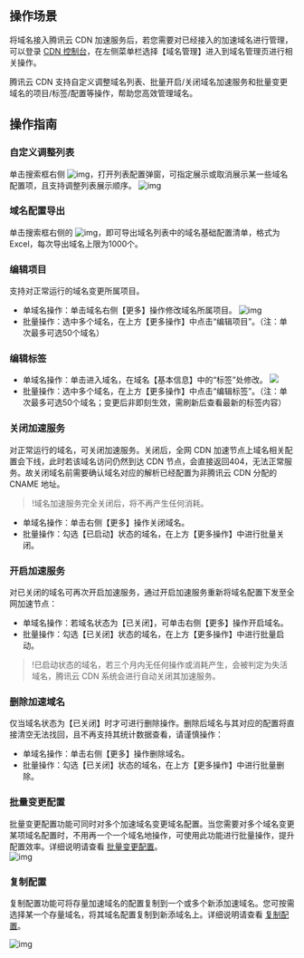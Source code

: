 ## 操作场景

将域名接入腾讯云 CDN 加速服务后，若您需要对已经接入的加速域名进行管理，可以登录 [CDN 控制台](https://console.cloud.tencent.com/cdn)，在左侧菜单栏选择【域名管理】进入到域名管理页进行相关操作。

腾讯云 CDN 支持自定义调整域名列表、批量开启/关闭域名加速服务和批量变更域名的项目/标签/配置等操作，帮助您高效管理域名。

## 操作指南

### 自定义调整列表

单击搜索框右侧 ![img](https://main.qcloudimg.com/raw/c8528c5a51cbea35ecb7e0414b51267e.png)，打开列表配置弹窗，可指定展示或取消展示某一些域名配置项，且支持调整列表展示顺序。
![img](https://main.qcloudimg.com/raw/5f72346a832495e75ec8784dc02e9a37.png)



### 域名配置导出

单击搜索框右侧的 ![img](https://main.qcloudimg.com/raw/16b5654ecd298d7cadc63b243413a31d.png)，即可导出域名列表中的域名基础配置清单，格式为Excel，每次导出域名上限为1000个。



### 编辑项目

支持对正常运行的域名变更所属项目。

- 单域名操作：单击域名右侧【更多】操作修改域名所属项目。
![img](https://main.qcloudimg.com/raw/d647bde1c5cdd3b63a1e9dade07e69d2.png)	
- 批量操作：选中多个域名，在上方【更多操作】中点击“编辑项目”。（注：单次最多可选50个域名）





### 编辑标签

- 单域名操作：单击进入域名，在域名【基本信息】中的“标签”处修改。
![](https://main.qcloudimg.com/raw/6c5056953000373df04dd272183fca78.png)
- 批量操作：选中多个域名，在上方【更多操作】中点击“编辑标签”。（注：单次最多可选50个域名；变更后非即刻生效，需刷新后查看最新的标签内容）	



### 关闭加速服务

对正常运行的域名，可关闭加速服务。关闭后，全网 CDN 加速节点上域名相关配置会下线，此时若该域名访问仍然到达 CDN 节点，会直接返回404，无法正常服务。故关闭域名前需要确认域名对应的解析已经配置为非腾讯云 CDN 分配的 CNAME 地址。

> !域名加速服务完全关闭后，将不再产生任何消耗。

- 单域名操作：单击右侧【更多】操作关闭域名。
- 批量操作：勾选【已启动】状态的域名，在上方【更多操作】中进行批量关闭。



### 开启加速服务

对已关闭的域名可再次开启加速服务，通过开启加速服务重新将域名配置下发至全网加速节点：

- 单域名操作：若域名状态为【已关闭】，可单击右侧【更多】操作开启域名。
- 批量操作：勾选【已关闭】状态的域名，在上方【更多操作】中进行批量启动。

> !已启动状态的域名，若三个月内无任何操作或消耗产生，会被判定为失活域名，腾讯云 CDN 系统会进行自动关闭其加速服务。



### 删除加速域名

仅当域名状态为【已关闭】时才可进行删除操作。删除后域名与其对应的配置将直接清空无法找回，且不再支持其统计数据查看，请谨慎操作：

- 单域名操作：单击右侧【更多】操作删除域名。
- 批量操作：勾选【已关闭】状态的域名，在上方【更多操作】中进行批量删除。



### 批量变更配置	

批量变更配置功能可同时对多个加速域名变更域名配置。当您需要对多个域名变更某项域名配置时，不用再一个一个域名地操作，可使用此功能进行批量操作，提升配置效率。详细说明请查看 [批量变更配置](https://cloud.tencent.com/document/product/228/53940)。	
![img](https://main.qcloudimg.com/raw/351f7e271ea154f93254f0b04ff956a7.png)	



### 复制配置

复制配置功能可将存量加速域名的配置复制到一个或多个新添加速域名。您可按需选择某一个存量域名，将其域名配置复制到新添域名上。详细说明请查看 [复制配置](https://cloud.tencent.com/document/product/228/49576)。

![img](https://main.qcloudimg.com/raw/35dc5ed70d37ccba508f1ce8f49794e7.png)





